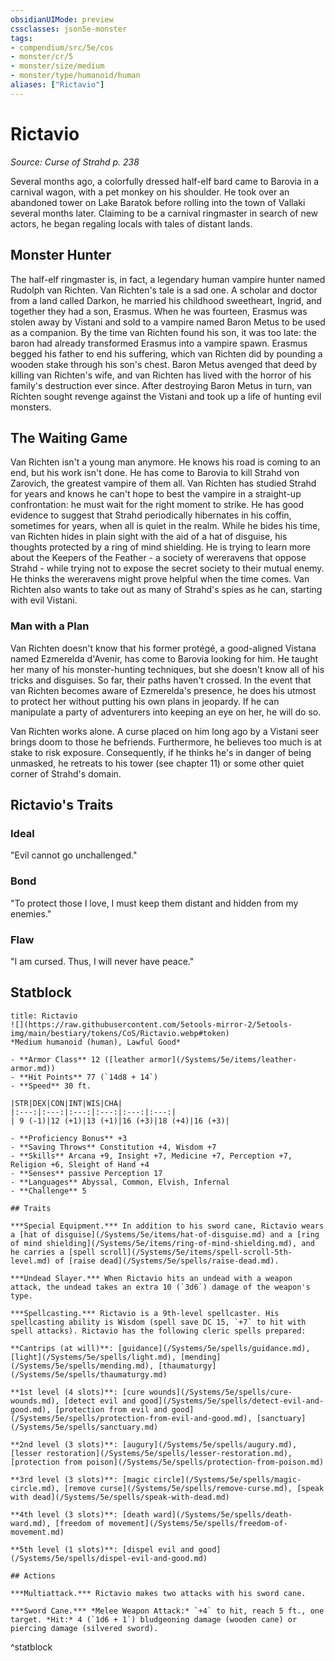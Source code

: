 ```yaml
---
obsidianUIMode: preview
cssclasses: json5e-monster
tags:
- compendium/src/5e/cos
- monster/cr/5
- monster/size/medium
- monster/type/humanoid/human
aliases: ["Rictavio"]
---
```

# Rictavio
*Source: Curse of Strahd p. 238*  

Several months ago, a colorfully dressed half-elf bard came to Barovia in a carnival wagon, with a pet monkey on his shoulder. He took over an abandoned tower on Lake Baratok before rolling into the town of Vallaki several months later. Claiming to be a carnival ringmaster in search of new actors, he began regaling locals with tales of distant lands.

## Monster Hunter

The half-elf ringmaster is, in fact, a legendary human vampire hunter named Rudolph van Richten. Van Richten's tale is a sad one. A scholar and doctor from a land called Darkon, he married his childhood sweetheart, Ingrid, and together they had a son, Erasmus. When he was fourteen, Erasmus was stolen away by Vistani and sold to a vampire named Baron Metus to be used as a companion. By the time van Richten found his son, it was too late: the baron had already transformed Erasmus into a vampire spawn. Erasmus begged his father to end his suffering, which van Richten did by pounding a wooden stake through his son's chest. Baron Metus avenged that deed by killing van Richten's wife, and van Richten has lived with the horror of his family's destruction ever since. After destroying Baron Metus in turn, van Richten sought revenge against the Vistani and took up a life of hunting evil monsters.

## The Waiting Game

Van Richten isn't a young man anymore. He knows his road is coming to an end, but his work isn't done. He has come to Barovia to kill Strahd von Zarovich, the greatest vampire of them all. Van Richten has studied Strahd for years and knows he can't hope to best the vampire in a straight-up confrontation: he must wait for the right moment to strike. He has good evidence to suggest that Strahd periodically hibernates in his coffin, sometimes for years, when all is quiet in the realm. While he bides his time, van Richten hides in plain sight with the aid of a hat of disguise, his thoughts protected by a ring of mind shielding. He is trying to learn more about the Keepers of the Feather - a society of wereravens that oppose Strahd - while trying not to expose the secret society to their mutual enemy. He thinks the wereravens might prove helpful when the time comes. Van Richten also wants to take out as many of Strahd's spies as he can, starting with evil Vistani.

### Man with a Plan

 Van Richten doesn't know that his former protégé, a good-aligned Vistana named Ezmerelda d'Avenir, has come to Barovia looking for him. He taught her many of his monster-hunting techniques, but she doesn't know all of his tricks and disguises. So far, their paths haven't crossed. In the event that van Richten becomes aware of Ezmerelda's presence, he does his utmost to protect her without putting his own plans in jeopardy. If he can manipulate a party of adventurers into keeping an eye on her, he will do so.

Van Richten works alone. A curse placed on him long ago by a Vistani seer brings doom to those he befriends. Furthermore, he believes too much is at stake to risk exposure. Consequently, if he thinks he's in danger of being unmasked, he retreats to his tower (see chapter 11) or some other quiet corner of Strahd's domain.

## Rictavio's Traits

### Ideal

"Evil cannot go unchallenged."

### Bond

"To protect those I love, I must keep them distant and hidden from my enemies."

### Flaw

"I am cursed. Thus, I will never have peace."

## Statblock

```ad-statblock
title: Rictavio
![](https://raw.githubusercontent.com/5etools-mirror-2/5etools-img/main/bestiary/tokens/CoS/Rictavio.webp#token)
*Medium humanoid (human), Lawful Good*

- **Armor Class** 12 ([leather armor](/Systems/5e/items/leather-armor.md))
- **Hit Points** 77 (`14d8 + 14`)
- **Speed** 30 ft.

|STR|DEX|CON|INT|WIS|CHA|
|:---:|:---:|:---:|:---:|:---:|:---:|
| 9 (-1)|12 (+1)|13 (+1)|16 (+3)|18 (+4)|16 (+3)|

- **Proficiency Bonus** +3
- **Saving Throws** Constitution +4, Wisdom +7
- **Skills** Arcana +9, Insight +7, Medicine +7, Perception +7, Religion +6, Sleight of Hand +4
- **Senses** passive Perception 17
- **Languages** Abyssal, Common, Elvish, Infernal
- **Challenge** 5

## Traits

***Special Equipment.*** In addition to his sword cane, Rictavio wears a [hat of disguise](/Systems/5e/items/hat-of-disguise.md) and a [ring of mind shielding](/Systems/5e/items/ring-of-mind-shielding.md), and he carries a [spell scroll](/Systems/5e/items/spell-scroll-5th-level.md) of [raise dead](/Systems/5e/spells/raise-dead.md).

***Undead Slayer.*** When Rictavio hits an undead with a weapon attack, the undead takes an extra 10 (`3d6`) damage of the weapon's type.

***Spellcasting.*** Rictavio is a 9th-level spellcaster. His spellcasting ability is Wisdom (spell save DC 15, `+7` to hit with spell attacks). Rictavio has the following cleric spells prepared:

**Cantrips (at will)**: [guidance](/Systems/5e/spells/guidance.md), [light](/Systems/5e/spells/light.md), [mending](/Systems/5e/spells/mending.md), [thaumaturgy](/Systems/5e/spells/thaumaturgy.md)

**1st level (4 slots)**: [cure wounds](/Systems/5e/spells/cure-wounds.md), [detect evil and good](/Systems/5e/spells/detect-evil-and-good.md), [protection from evil and good](/Systems/5e/spells/protection-from-evil-and-good.md), [sanctuary](/Systems/5e/spells/sanctuary.md)

**2nd level (3 slots)**: [augury](/Systems/5e/spells/augury.md), [lesser restoration](/Systems/5e/spells/lesser-restoration.md), [protection from poison](/Systems/5e/spells/protection-from-poison.md)

**3rd level (3 slots)**: [magic circle](/Systems/5e/spells/magic-circle.md), [remove curse](/Systems/5e/spells/remove-curse.md), [speak with dead](/Systems/5e/spells/speak-with-dead.md)

**4th level (3 slots)**: [death ward](/Systems/5e/spells/death-ward.md), [freedom of movement](/Systems/5e/spells/freedom-of-movement.md)

**5th level (1 slots)**: [dispel evil and good](/Systems/5e/spells/dispel-evil-and-good.md)

## Actions

***Multiattack.*** Rictavio makes two attacks with his sword cane.

***Sword Cane.*** *Melee Weapon Attack:* `+4` to hit, reach 5 ft., one target. *Hit:* 4 (`1d6 + 1`) bludgeoning damage (wooden cane) or piercing damage (silvered sword).
```
^statblock
